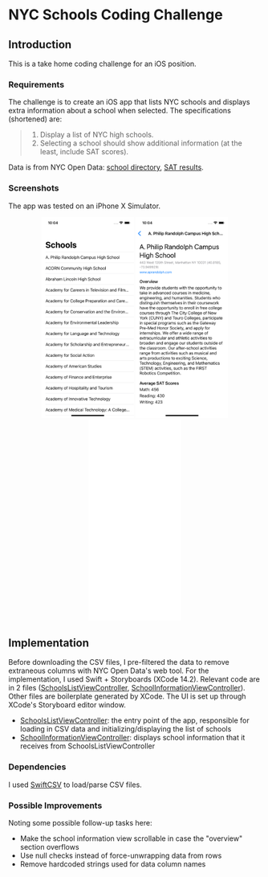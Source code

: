 # NYC Schools Coding Challenge
## Introduction
This is a take home coding challenge for an iOS position.

### Requirements
The challenge is to create an iOS app that lists NYC schools and displays extra information about a school when selected. The specifications (shortened) are:
> 1. Display a list of NYC high schools.
> 2. Selecting a school should show additional information (at the least, include SAT scores).

Data is from NYC Open Data: [school directory](https://data.cityofnewyork.us/Education/DOE-High-School-Directory-2017/s3k6-pzi2), [SAT results](https://data.cityofnewyork.us/Education/SAT-Results/f9bf-2cp4).

### Screenshots
The app was tested on an iPhone X Simulator.
<div align="center">
  <img src="schools-list.png" height="400" />
  <img src="school-info.png" height="400" />
  <img src="demo.gif" height="400" />
</div>

## Implementation
Before downloading the CSV files, I pre-filtered the data to remove extraneous columns with NYC Open Data's web tool. For the implementation, I used Swift + Storyboards (XCode 14.2). Relevant code are in 2 files ([SchoolsListViewController](/20230227-BH-NYCSchools/SchoolsListViewController.swift), [SchoolInformationViewController](/20230227-BH-NYCSchools/SchoolInformationViewController.swift)). Other files are boilerplate generated by XCode. The UI is set up through XCode's Storyboard editor window.
- [SchoolsListViewController](/20230227-BH-NYCSchools/SchoolsListViewController.swift): the entry point of the app, responsible for loading in CSV data and initializing/displaying the list of schools
- [SchoolInformationViewController](/20230227-BH-NYCSchools/SchoolInformationViewController.swift): displays school information that it receives from SchoolsListViewController

### Dependencies
I used [SwiftCSV](https://swiftpackageindex.com/swiftcsv/SwiftCSV) to load/parse CSV files.

### Possible Improvements
Noting some possible follow-up tasks here:
- Make the school information view scrollable in case the "overview" section overflows
- Use null checks instead of force-unwrapping data from rows
- Remove hardcoded strings used for data column names
